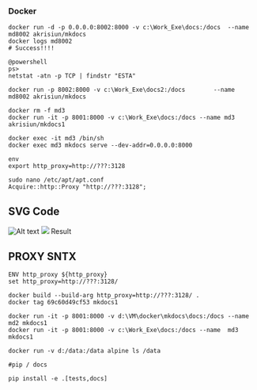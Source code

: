 ### Docker

```
docker run -d -p 0.0.0.0:8002:8000 -v c:\Work_Exe\docs:/docs  --name md8002 akrisiun/mkdocs
docker logs md8002
# Success!!!!

@powershell
ps>
netstat -atn -p TCP | findstr "ESTA"

docker run -p 8002:8000 -v c:\Work_Exe\docs2:/docs        --name md8002 akrisiun/mkdocs

docker rm -f md3
docker run -it -p 8001:8000 -v c:\Work_Exe\docs:/docs --name md3 akrisiun/mkdocs1

docker exec -it md3 /bin/sh
docker exec md3 mkdocs serve --dev-addr=0.0.0.0:8000

env
export http_proxy=http://???:3128

sudo nano /etc/apt/apt.conf
Acquire::http::Proxy "http://???:3128";
```

## SVG Code 

![Alt text](https://rawgithub.com/potherca/StackOverflow/gh-pages/question.13808020.include-an-svg-hosted-on-github-in-markdown/controllers_brief.svg)
<img src="https://rawgithub.com/potherca/StackOverflow/gh-pages/question.13808020.include-an-svg-hosted-on-github-in-markdown/controllers_brief.svg">
Result

## PROXY SNTX

```
ENV http_proxy ${http_proxy}
set http_proxy=http://???:3128/

docker build --build-arg http_proxy=http://???:3128/ .
docker tag 69c60d49cf53 mkdocs1 

docker run -it -p 8001:8000 -v d:\VM\docker\mkdocs\docs:/docs --name  md2 mkdocs1
docker run -it -p 8001:8000 -v c:\Work_Exe\docs:/docs --name  md3 mkdocs1

docker run -v d:/data:/data alpine ls /data

#pip / docs 

pip install -e .[tests,docs]
```